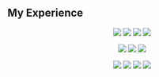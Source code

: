 ## My Experience

<div align="center">
  <img src="https://img.shields.io/badge/Linux-FCC624?style=flat-square&logo=Linux&logoColor=black"/></a>
  <img src="https://img.shields.io/badge/KaliLinux-557C94?style=flat-square&logo=KaliLinux&logoColor=black"/></a>
  <img src="https://img.shields.io/badge/C++-00599C?style=flat-square&logo=C%2B%2B&logoColor=white"/></a>
  <img src="https://img.shields.io/badge/Python-3766AB?style=flat-square&logo=Python&logoColor=white"/></a>
  
  <img src="https://img.shields.io/badge/Apache-D22128?style=flat-square&logo=Apache&logoColor=black"/></a>
  <img src="https://img.shields.io/badge/PHP-777BB4?style=flat-square&logo=PHP&logoColor=black"/></a>
  <img src="https://img.shields.io/badge/MySQL-4479A1?style=flat-square&logo=MySQL&logoColor=black"/></a>
  
  <img src="https://img.shields.io/badge/HTML5-E34F26?style=flat-square&logo=HTML5&logoColor=black"/></a>
  <img src="https://img.shields.io/badge/CSS3-1572B6?style=flat-square&logo=CSS3&logoColor=black"/></a>
  <img src="https://img.shields.io/badge/JavaScript-F7DF1E?style=flat-square&logo=JavaScript&logoColor=black"/></a>
  <img src="https://img.shields.io/badge/React-61DAFB?style=flat-square&logo=React&logoColor=black"/></a>
</div>
